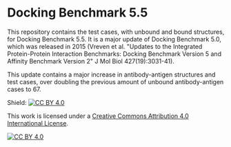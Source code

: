 # Docking Benchmark 5.5
This repository contains the test cases, with unbound and bound structures, for Docking Benchmark 5.5. It is a major update of Docking Benchmark 5.0, which was released in 2015 (Vreven et al. "Updates to the Integrated Protein-Protein Interaction Benchmarks: Docking
Benchmark Version 5 and Affinity Benchmark Version 2" J Mol Biol 427(19):3031-41). 

This update contains a major increase in antibody-antigen structures and test cases, over doubling the previous amount of unbound antibody-antigen cases to 67.

Shield: [![CC BY 4.0][cc-by-shield]][cc-by]

This work is licensed under a [Creative Commons Attribution 4.0 International
License][cc-by].

[![CC BY 4.0][cc-by-image]][cc-by]

[cc-by]: http://creativecommons.org/licenses/by/4.0/
[cc-by-image]: https://i.creativecommons.org/l/by/4.0/88x31.png
[cc-by-shield]: https://img.shields.io/badge/License-CC%20BY%204.0-lightgrey.svg
